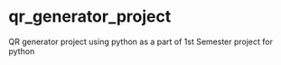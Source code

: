 # qr_generator_project
QR generator project using python as a part of 1st Semester project for python
